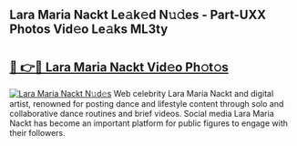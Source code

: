 ## Lara Maria Nackt Le𝚊k𝚎d N𝚞𝚍es - Part-UXX Photos Vid𝚎o Le𝚊ks ML3ty

# <h2><a href="http://fbaj5h2.evod.top/?m=Lara+Maria+Nackt">🔗 👉🔴 Lara Maria Nackt Vid𝚎o Ph𝚘t𝚘s</a></h2>

[![Lara Maria Nackt N𝚞d𝚎s](https://i.imgur.com/8V9OHl7.gif)](http://fbaj5h2.evod.top/?m=Lara+Maria+Nackt)
Web celebrity Lara Maria Nackt and digital artist, renowned for posting dance and lifestyle content through solo and collaborative dance routines and brief videos. Social media Lara Maria Nackt has become an important platform for public figures to engage with their followers. 
